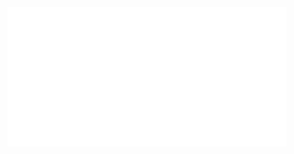 <div align="center">
	<br>
	<a href="https://www.zacowan.com" target="_blank" rel="noopener noreferrer">
		<picture>
		  <source media="(min-width: 720px)" srcset="portfolio-cta.svg" alt="zacowan.com">
		  <img src="portfolio-cta.svg" width="auto" height="auto" alt="zacowan.com">
		</picture>
	</a>
	<br>
</div>
